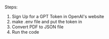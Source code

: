 Steps:
1. Sign Up for a GPT Token in OpenAI's website
2. make .env file and put the token in
3. Convert PDF to JSON file
4. Run the code
